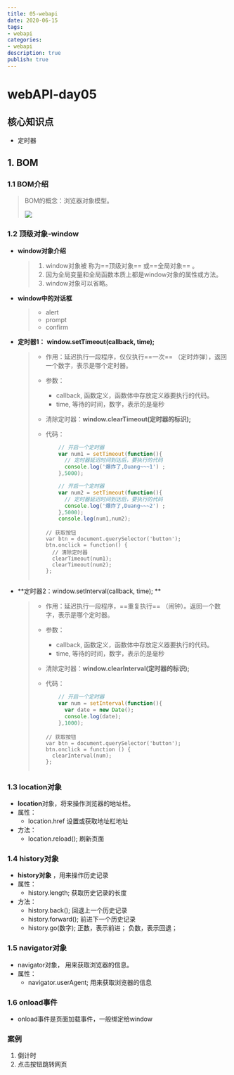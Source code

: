 ```yaml
---
title: 05-webapi
date: 2020-06-15
tags: 
- webapi
categories: 
- webapi
description: true
publish: true
---
```


# webAPI-day05

## 核心知识点

+ 定时器



## 1. BOM

### 1.1 BOM介绍

> BOM的概念：浏览器对象模型。
>
> ![](media/01.png)

### 1.2 顶级对象-window

+ **window对象介绍** 

  > 1. window对象被 称为==顶级对象== 或==全局对象== 。
  > 2.  因为全局变量和全局函数本质上都是window对象的属性或方法。
  > 3. window对象可以省略。

+ **window中的对话框** 

  > - alert
  > - prompt
  > - confirm

+ **定时器1：** **window.setTimeout(callback, time);**   

  > + 作用：延迟执行一段程序，仅仅执行==一次== （定时炸弹），返回一个数字，表示是哪个定时器。
  > + 参数：
  >   - callback, 函数定义，函数体中存放定义器要执行的代码。
  >   - time, 等待的时间，数字，表示的是毫秒
  > + 清除定时器：**window.clearTimeout(定时器的标识);** 
  > + 代码：
  >
  >   ```javascript
  >       // 开启一个定时器
  >       var num1 = setTimeout(function(){
  >         // 定时器延迟时间到达后，要执行的代码
  >         console.log('爆炸了,Duang~~~1') ;
  >       },5000);
  >   
  >       // 开启一个定时器
  >       var num2 = setTimeout(function(){
  >         // 定时器延迟时间到达后，要执行的代码
  >         console.log('爆炸了,Duang~~~2') ;
  >       },5000);
  >       console.log(num1,num2);
  >   ```
  >
  >
  >       // 获取按钮
  >       var btn = document.querySelector('button');
  >       btn.onclick = function() {
  >         // 清除定时器
  >         clearTimeout(num1);
  >         clearTimeout(num2);
  >       };
  >   ```
  > 
  >   ```

+ **定时器2：window.setInterval(callback, time); ** 

  > - 作用：延迟执行一段程序，==重复执行== （闹钟）。返回一个数字，表示是哪个定时器。
  > - 参数：
  >   - callback, 函数定义，函数体中存放定义器要执行的代码。
  >   - time, 等待的时间，数字，表示的是毫秒
  > - 清除定时器：**window.clearInterval(定时器的标识);** 
  > - 代码：
  >
  >   ```javascript
  >       // 开启一个定时器
  >       var num = setInterval(function(){
  >         var date = new Date();
  >         console.log(date);
  >       },1000);
  >   ```
  >
  > 
  >
  >       // 获取按钮
  >       var btn = document.querySelector('button');
  >       btn.onclick = function () {
  >         clearInterval(num);
  >       };
  >
  >   ```
  > 
  >   ```



### 1.3 location对象

- **location**对象，将来操作浏览器的地址栏。
- 属性：
  - location.href  设置或获取地址栏地址
- 方法：
  - location.reload(); 刷新页面



### 1.4 history对象

- **history对象** ，用来操作历史记录
- 属性：
  - history.length;  获取历史记录的长度
- 方法：
  - history.back();    回退上一个历史记录
  - history.forward();  前进下一个历史记录
  - history.go(数字);  正数，表示前进； 负数，表示回退；


### 1.5 navigator对象

- navigator对象， 用来获取浏览器的信息。
- 属性：
  - navigator.userAgent; 用来获取浏览器的信息


### 1.6 onload事件

+ onload事件是页面加载事件，一般绑定给window

### 案例

1. 倒计时
2. 点击按钮跳转网页

